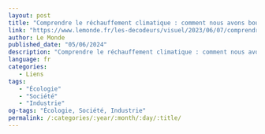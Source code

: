 ```yaml
---
layout: post
title: "Comprendre le réchauffement climatique : comment nous avons bouleversé la planète"
link: "https://www.lemonde.fr/les-decodeurs/visuel/2023/06/07/comprendre-le-rechauffement-comment-nous-avons-bouleverse-le-climat_6176490_4355770.html"
author: Le Monde
published_date: "05/06/2024"
description: "Comprendre le réchauffement climatique : comment nous avons bouleversé la planète"
language: fr
categories:
   - Liens
tags:
   - "Écologie"
   - "Société"
   - "Industrie"
og-tags: "Écologie, Société, Industrie"
permalink: /:categories/:year/:month/:day/:title/
---
```

